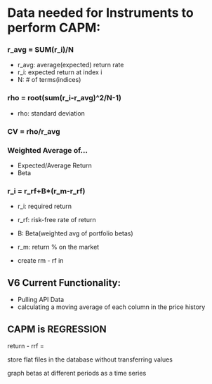 # Data needed for Instruments to perform CAPM:

### r_avg = SUM(r_i)/N
- r_avg: average(expected) return rate
- r_i: expected return at index i
- N: # of terms(indices)

### rho = root(sum(r_i-r_avg)^2/N-1)
- rho: standard deviation

### CV = rho/r_avg

### Weighted Average of...
- Expected/Average Return
- Beta

### r_i = r_rf+B*(r_m-r_rf)
- r_i: required return
- r_rf: risk-free rate of return
- B: Beta(weighted avg of portfolio betas)
- r_m: return % on the market

- create rm - rf in 

## V6 Current Functionality:
- Pulling API Data
- calculating a moving average of each column in the price history

## CAPM is REGRESSION
return - rrf = 

store flat files in the database without transferring values

graph betas at different periods as a time series